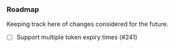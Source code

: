 ### Roadmap

Keeping track here of changes considered for the future.

- [ ] Support multiple token expiry times (#241)
